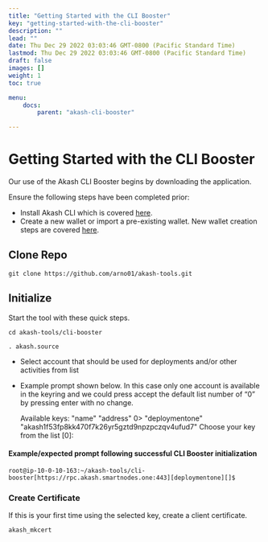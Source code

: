 ```yaml
---
title: "Getting Started with the CLI Booster"
key: "getting-started-with-the-cli-booster"
description: ""
lead: ""
date: Thu Dec 29 2022 03:03:46 GMT-0800 (Pacific Standard Time)
lastmod: Thu Dec 29 2022 03:03:46 GMT-0800 (Pacific Standard Time)
draft: false
images: []
weight: 1
toc: true

menu:
    docs:
        parent: "akash-cli-booster"

---
```

Getting Started with the CLI Booster
====================================

Our use of the Akash CLI Booster begins by downloading the application.

Ensure the following steps have been completed prior:

*   Install Akash CLI which is covered [here](../).
*   Create a new wallet or import a pre-existing wallet. New wallet creation steps are covered [here](../../../token/keplr.md).

Clone Repo
----------

    git clone https://github.com/arno01/akash-tools.git
    

Initialize
----------

Start the tool with these quick steps.

    cd akash-tools/cli-booster
    
    . akash.source
    

*   Select account that should be used for deployments and/or other activities from list
*   Example prompt shown below. In this case only one account is available in the keyring and we could press accept the default list number of “0” by pressing enter with no change.

    Available keys:
        "name"           "address"
    0>	"deploymentone"  "akash1f53fp8kk470f7k26yr5gztd9npzpczqv4ufud7"
    Choose your key from the list [0]:
    

#### Example/expected prompt following successful CLI Booster initialization

    root@ip-10-0-10-163:~/akash-tools/cli-booster[https://rpc.akash.smartnodes.one:443][deploymentone][]$
    

### **Create Certificate**

If this is your first time using the selected key, create a client certificate.

    akash_mkcert